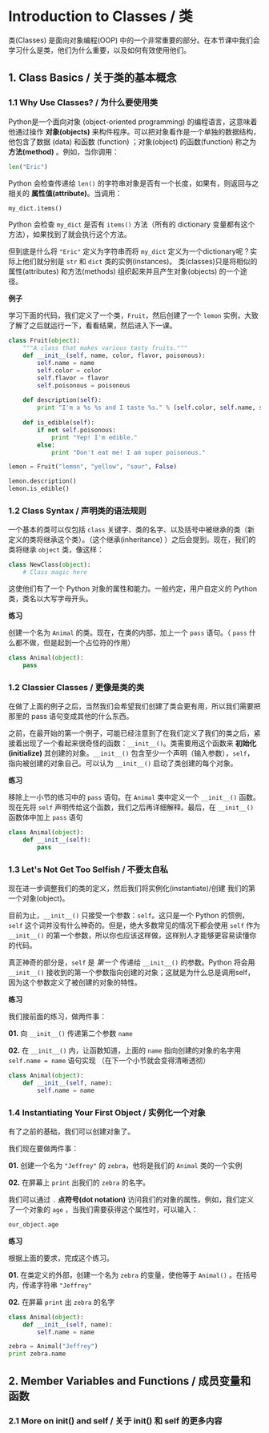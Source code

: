 Introduction to Classes / 类
===

类(Classes) 是面向对象编程(OOP) 中的一个非常重要的部分。在本节课中我们会学习什么是类，他们为什么重要，以及如何有效使用他们。

## 1. Class Basics / 关于类的基本概念
### 1.1 Why Use Classes? / 为什么要使用类 

Python是一个面向对象 (object-oriented programming) 的编程语言，这意味着他通过操作 **对象(objects)** 来构件程序。可以把对象看作是一个单独的数据结构，他包含了数据 (data) 和函数 (function) ；对象(object) 的函数(function) 称之为 **方法(method)** 。例如，当你调用：
```python
len("Eric")
```

Python 会检查传递给 `len()` 的字符串对象是否有一个长度，如果有，则返回与之相关的 **属性值(attribute)**。当调用：
```python
my_dict.items()
```

Python 会检查 `my_dict` 是否有 `items()` 方法（所有的 dictionary 变量都有这个方法），如果找到了就会执行这个方法。

但到底是什么将 `"Eric"` 定义为字符串而将 `my_dict` 定义为一个dictionary呢？实际上他们就分别是 `str` 和 `dict` 类的实例(instances)。 类(classes)只是将相似的属性(attributes) 和方法(methods) 组织起来并且产生对象(objects) 的一个途径。

**例子**

学习下面的代码，我们定义了一个类，`Fruit`，然后创建了一个 `lemon` 实例，大致了解了之后就运行一下，看看结果，然后进入下一课。
```python
class Fruit(object):
    """A class that makes various tasty fruits."""
    def __init__(self, name, color, flavor, poisonous):
        self.name = name
        self.color = color
        self.flavor = flavor
        self.poisonous = poisonous
    
    def description(self):
        print "I'm a %s %s and I taste %s." % (self.color, self.name, self.flavor)
        
    def is_edible(self):
        if not self.poisonous:
            print "Yep! I'm edible."
        else:
            print "Don't eat me! I am super poisonous."

lemon = Fruit("lemon", "yellow", "sour", False)

lemon.description()
lemon.is_edible()
```

### 1.2 Class Syntax / 声明类的语法规则 

一个基本的类可以仅包括 `class` 关键字、类的名字、以及括号中被继承的类（新定义的类将继承这个类）。（这个继承(inheritance) ）之后会提到。现在，我们的类将继承 `object` 类，像这样：
```python
class NewClass(object):
    # Class magic here
```

这使他们有了一个 Python 对象的属性和能力。一般约定，用户自定义的 Python 类，类名以大写字母开头。

**练习**

创建一个名为 `Animal` 的类。现在，在类的内部，加上一个 `pass` 语句。（ `pass` 什么都不做，但是起到一个占位符的作用）
```python
class Animal(object):
    pass
```

### 1.2 Classier Classes / 更像是类的类

在做了上面的例子之后，当然我们会希望我们创建了类会更有用，所以我们需要把那里的 pass 语句变成其他的什么东西。

之前，在最开始的第一个例子，可能已经注意到了在我们定义了我们的类之后，紧接着出现了一个看起来很奇怪的函数：`__init__()`。类需要用这个函数来 **初始化(initialize)** 其创建的对象。`__init__()` 包含至少一个声明（输入参数），`self`，指向被创建的对象自己。可以认为 `__init__()` 启动了类创建的每个对象。

**练习**

移除上一小节的练习中的 `pass` 语句。在 `Animal` 类中定义一个 `__init__()` 函数。现在先将 `self` 声明传给这个函数，我们之后再详细解释。最后，在 `__init__()` 函数体中加上 `pass` 语句
```python
class Animal(object):
    def __init__(self):
        pass
```

### 1.3 Let's Not Get Too Selfish / 不要太自私

现在进一步调整我们的类的定义，然后我们将实例化(instantiate)/创建 我们的第一个对象(object)。

目前为止，`__init__()` 只接受一个参数：`self`。这只是一个 Python 的惯例，`self` 这个词并没有什么神奇的。但是，绝大多数常见的情况下都会使用 `self` 作为 `__init__()` 的第一个参数，所以你也应该这样做，这样别人才能够更容易读懂你的代码。

真正神奇的部分是，`self` 是 *第一个* 传递给 `__init__()` 的参数。Python 将会用 `__init__()` 接收到的第一个参数指向创建的对象；这就是为什么总是调用self，因为这个参数定义了被创建的对象的特性。

**练习**

我们接前面的练习，做两件事：

**01.** 向 `__init__()` 传递第二个参数 `name`

**02.** 在 `__init__()` 内，让函数知道，上面的 `name` 指向创建的对象的名字用 `self.name = name` 语句实现 （在下一个小节就会变得清晰透彻）

```python
class Animal(object):
    def __init__(self, name):
        self.name = name
```

### 1.4 Instantiating Your First Object / 实例化一个对象

有了之前的基础，我们可以创建对象了。

我们现在要做两件事：

**01.** 创建一个名为 `"Jeffrey"` 的 `zebra`，他将是我们的 `Animal` 类的一个实例 

**02.** 在屏幕上 `print` 出我们的 `zebra` 的名字。

我们可以通过 `.` **点符号(dot notation)** 访问我们的对象的属性。例如，我们定义了一个对象的 `age` ，当我们需要获得这个属性时，可以输入：
```python
our_object.age
```

**练习**

根据上面的要求，完成这个练习。

**01.** 在类定义的外部，创建一个名为 `zebra` 的变量，使他等于 `Animal()` 。在括号内，传递字符串 `"Jeffrey"`

**02.** 在屏幕 `print` 出 `zebra` 的名字

```python
class Animal(object):
    def __init__(self, name):
        self.name = name

zebra = Animal("Jeffrey")
print zebra.name
```

## 2. Member Variables and Functions / 成员变量和函数
### 2.1 More on __init__() and self / 关于 __init__() 和 self 的更多内容